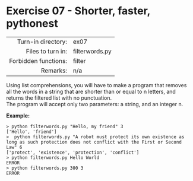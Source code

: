 # Exercise 07 - Shorter, faster, pythonest

|                         |                    |
| -----------------------:| ------------------ |
|   Turn-in directory:    |  ex07              |
|   Files to turn in:     |  filterwords.py    |
|   Forbidden functions:  |  filter            |
|   Remarks:              |  n/a               |

Using list comprehensions, you will have to make a program that removes all the words in a string that are shorter than or equal to n letters, and returns the filtered list with no punctuation.  
The program will accept only two parameters: a string, and an integer n.

**Example:**

```console
> python filterwords.py "Hello, my friend" 3
['Hello', 'friend']
>  python filterwords.py "A robot must protect its own existence as long as such protection does not conflict with the First or Second Law" 6
['protect', 'existence', 'protection', 'conflict']
> python filterwords.py Hello World
ERROR
> python filterwords.py 300 3
ERROR
```
